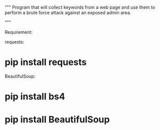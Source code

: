 """
    Program that will collect keywords from a web page and use them to perform 
a brute force attack against an exposed admin area.

"""

Requirement:

requests:

# pip install requests

BeautifulSoup:

# pip install bs4

# pip install BeautifulSoup